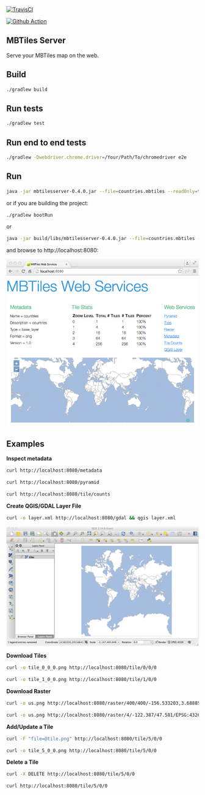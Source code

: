 [![TravisCI](https://travis-ci.org/jericks/MBTilesServer.svg?branch=master)](https://travis-ci.org/jericks/MBTilesServer)

[![Github Action](https://github.com/jericks/MBTilesServer/workflows/Build/badge.svg)](https://github.com/jericks/MBTilesServer/actions)

MBTiles Server
--------------
Serve your MBTiles map on the web.

Build
-----

```bash
./gradlew build
```

Run tests
--------------------
```bash
./gradlew test
```

Run end to end tests
--------------------
```bash
./gradlew -Dwebdriver.chrome.driver=/Your/Path/To/chromedriver e2e
```

Run
---
```bash
java -jar mbtilesserver-0.4.0.jar --file=countries.mbtiles --readOnly=true
```

or if you are building the project:

```bash
./gradlew bootRun
```

or

```bash
java -jar build/libs/mbtilesserver-0.4.0.jar --file=countries.mbtiles --readOnly=true
```

and browse to http://localhost:8080:

![alt tag](docs/webapp.png)

Examples
--------

**Inspect metadata**

```bash
curl http://localhost:8080/metadata
```

```bash
curl http://localhost:8080/pyramid
```

```bash
curl http://localhost:8080/tile/counts
```

**Create QGIS/GDAL Layer File**

```bash
curl -o layer.xml http://localhost:8080/gdal && qgis layer.xml
```

![alt tag](docs/qgis.png)

**Download Tiles**

```bash
curl -o tile_0_0_0.png http://localhost:8080/tile/0/0/0
```

```bash
curl -o tile_1_0_0.png http://localhost:8080/tile/1/0/0
```

**Download Raster**
```bash
curl -o us.png http://localhost:8080/raster/400/400/-156.533203,3.688855,-50.712891,56.800878
```

```bash
curl -o us.png http://localhost:8080/raster/4/-122.387/47.581/EPSG:4326/400/400
```

**Add/Update a Tile**
```bash
curl -F "file=@tile.png" http://localhost:8080/tile/5/0/0
```

```bash
curl -o tile_5_0_0.png http://localhost:8080/tile/5/0/0
```

**Delete a Tile**
```bash
curl -X DELETE http://localhost:8080/tile/5/0/0
```

```bash
curl http://localhost:8080/tile/5/0/0
```
